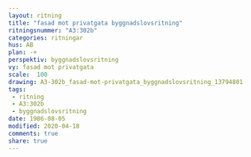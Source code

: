 ```yaml
---
layout: ritning
title: "fasad mot privatgata byggnadslovsritning"
ritningsnummer: "A3:302b"
categories: ritningar
hus: AB
plan: -+
perspektiv: byggnadslovsritning
vy: fasad mot privatgata
scale:  100
drawing: A3-302b_fasad-mot-privatgata_byggnadslovsritning_13794801
tags:
 - ritning
 - A3:302b
 - byggnadslovsritning
date: 1986-08-05
modified: 2020-04-18
comments: true
share: true
---
```

